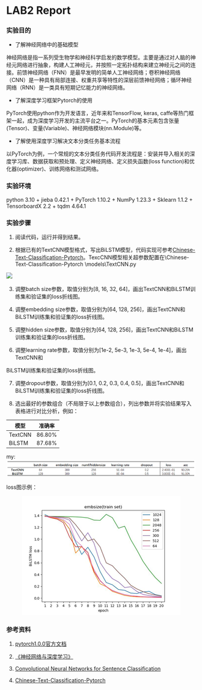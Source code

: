 # **LAB2 Report**

### 实验目的

- 了解神经网络中的基础模型

神经网络是指一系列受生物学和神经科学启发的数学模型。主要是通过对人脑的神经元网络进行抽象，构建人工神经元，并按照一定拓扑结构来建立神经元之间的连接。前馈神经网络（FNN）是最早发明的简单人工神经网络；卷积神经网络（CNN）是一种具有局部连接、权重共享等特性的深层前馈神经网络；循环神经网络（RNN）是一类具有短期记忆能力的神经网络。

- 了解深度学习框架Pytorch的使用

PyTorch使用python作为开发语言，近年来和TensorFlow, keras, caffe等热门框架一起，成为深度学习开发的主流平台之一。PyTorch的基本元素包含张量(Tensor)、变量(Variable)、神经网络模块(nn.Module)等。

- 了解使用深度学习解决文本分类任务基本流程

以PyTorch为例，一个常规的文本分类任务代码开发流程是：安装并导入相关的深度学习库、数据获取和预处理、定义神经网络、定义损失函数(loss function)和优化器(optimizer)、训练网络和测试网络。

### 实验环境

python 3.10 + jieba 0.42.1 + PyTorch 1.10.2 + NumPy 1.23.3 + Sklearn 1.1.2 + TensorboardX 2.2 + tqdm 4.64.1

### 实验步骤

1. 阅读代码，运行并得到结果。

2. 根据已有的TextCNN模型格式，写出BiLSTM模型，代码实现可参考[Chinese-Text-Classification-Pytorch](https://github.com/649453932/Chinese-Text-Classification-Pytorch)。TexcCNN模型相关超参数配置在\Chinese-Text-Classification-Pytorch \models\TextCNN.py

![](/fig/img.png)

3. 调整batch size参数，取值分别为[8, 16, 32, 64]，画出TextCNN和BiLSTM训练集和验证集的loss折线图。

4. 调整embedding size参数，取值分别为[64, 128, 256]，画出TextCNN和BiLSTM训练集和验证集的loss折线图。

5. 调整hidden size参数，取值分别为[64, 128, 256]，画出TextCNN和BiLSTM训练集和验证集的loss折线图。

6. 调整learning rate参数，取值分别为[1e-2, 5e-3, 1e-3, 5e-4, 1e-4]，画出TextCNN和

BiLSTM训练集和验证集的loss折线图。

7. 调整dropout参数，取值分别为[0.1, 0.2, 0.3, 0.4, 0.5]，画出TextCNN和BiLSTM训练集和验证集的loss折线图。

8. 选出最好的参数组合（不局限于以上参数组合），列出参数并将实验结果写入表格进行对比分析，例如：

| 模型 | 准确率 |
| --- | --- |
| TextCNN | 86.80% |
| BiLSTM | 87.68% |

my:
![](./fig/img_1.png)

loss图示例：
<div align=center>
<img src="./fig/img_2.png"/>
</div>

### 参考资料

1. [pytorch1.0.0官方文档](https://pytorch.org/docs/1.0.0/)

2. [《神经网络与深度学习》](https://nndl.github.io/)

3. [Convolutional Neural Networks for Sentence Classification](https://arxiv.org/abs/1408.5882)

4. [Chinese-Text-Classification-Pytorch](https://github.com/649453932/Chinese-Text-Classification-Pytorch)